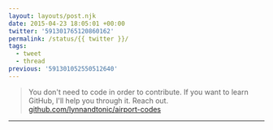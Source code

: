 ```yaml
---
layout: layouts/post.njk
date: 2015-04-23 18:05:01 +00:00
twitter: '591301765120860162'
permalink: /status/{{ twitter }}/
tags: 
  - tweet
  - thread
previous: '591301052550512640'
---
```


> You don't need to code in order to contribute. If you want to learn GitHub, I'll help you through it. Reach out. [github.com/lynnandtonic/airport-codes](https://github.com/lynnandtonic/airport-codes)

---
